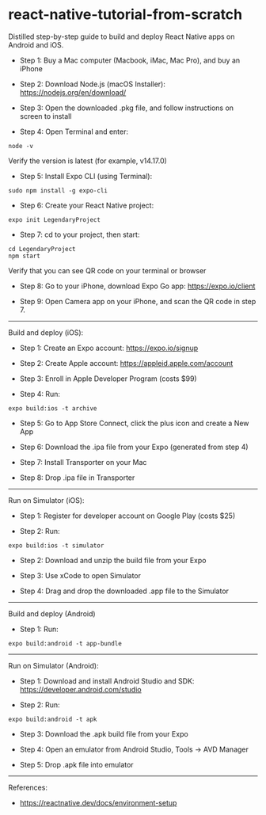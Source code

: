 # react-native-tutorial-from-scratch

Distilled step-by-step guide to build and deploy React Native apps on Android and iOS.

- Step 1: Buy a Mac computer (Macbook, iMac, Mac Pro), and buy an iPhone

- Step 2: Download Node.js (macOS Installer): https://nodejs.org/en/download/

- Step 3: Open the downloaded .pkg file, and follow instructions on screen to install

- Step 4: Open Terminal and enter:

```
node -v
```
Verify the version is latest (for example, v14.17.0)

- Step 5: Install Expo CLI (using Terminal):
```
sudo npm install -g expo-cli
```

- Step 6: Create your React Native project:
```
expo init LegendaryProject
```

- Step 7: cd to your project, then start:
```
cd LegendaryProject
npm start
```
Verify that you can see QR code on your terminal or browser

- Step 8: Go to your iPhone, download Expo Go app: https://expo.io/client

- Step 9: Open Camera app on your iPhone, and scan the QR code in step 7.



-----------------------
Build and deploy (iOS):
- Step 1: Create an Expo account: https://expo.io/signup

- Step 2: Create Apple account: https://appleid.apple.com/account

- Step 3: Enroll in Apple Developer Program (costs $99)

- Step 4: Run:
```
expo build:ios -t archive
```

- Step 5: Go to App Store Connect, click the plus icon and create a New App

- Step 6: Download the .ipa file from your Expo (generated from step 4)

- Step 7: Install Transporter on your Mac

- Step 8: Drop .ipa file in Transporter


-----------------------------------
Run on Simulator (iOS):
- Step 1: Register for developer account on Google Play (costs $25)

- Step 2: Run:
```
expo build:ios -t simulator
```

- Step 2: Download and unzip the build file from your Expo

- Step 3: Use xCode to open Simulator

- Step 4: Drag and drop the downloaded .app file to the Simulator

-----------------------
Build and deploy (Android)
- Step 1: Run:
```
expo build:android -t app-bundle
```

-----------------------
Run on Simulator (Android):

- Step 1: Download and install Android Studio and SDK: https://developer.android.com/studio

- Step 2: Run:
```
expo build:android -t apk
```

- Step 3: Download the .apk build file from your Expo

- Step 4: Open an emulator from Android Studio, Tools -> AVD Manager

- Step 5: Drop .apk file into emulator



-----------------
References:
- https://reactnative.dev/docs/environment-setup
